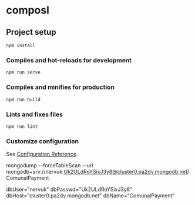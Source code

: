 # composl

## Project setup
```
npm install
```

### Compiles and hot-reloads for development
```
npm run serve
```

### Compiles and minifies for production
```
npm run build
```

### Lints and fixes files
```
npm run lint
```

### Customize configuration
See [Configuration Reference](https://cli.vuejs.org/config/).

mongodump --forceTableScan --uri mongodb+srv://nervuk:Uk2ULdRoYSixJ3y8@cluster0.pa2dv.mongodb.net/ComunalPayment


dbUser="nervuk"
dbPasswd="Uk2ULdRoYSixJ3y8"
dbHost="cluster0.pa2dv.mongodb.net"
dbName="ComunalPayment"